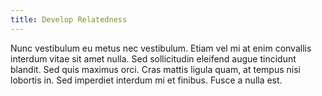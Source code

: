 ```yaml
---
title: Develop Relatedness
---
```


Nunc vestibulum eu metus nec vestibulum. Etiam vel mi at enim convallis interdum vitae sit amet nulla. Sed sollicitudin eleifend augue tincidunt blandit. Sed quis maximus orci. Cras mattis ligula quam, at tempus nisi lobortis in. Sed imperdiet interdum mi et finibus. Fusce a nulla est.

